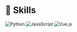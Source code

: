 # 🚀 Skills
![Python](https://img.shields.io/badge/Python-3776AB?style=for-the-badge&logo=python&logoColor=white) ![JavaScript](https://img.shields.io/badge/JavaScript-F7DF1E?style=for-the-badge&logo=javascript&logoColor=black) ![Vue.js](https://img.shields.io/badge/Vue.js-35495E?style=for-the-badge&logo=vue.js&logoColor=4FC08D) 
